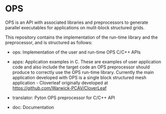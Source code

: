 OPS
===

OPS is an API with associated libraries and preprocessors to generate 
parallel executables for applications on mulit-block structured grids.


This repository contains the implementation of the run-time library
and the preprocessor, and is structured as follows:

* ops: Implementation of the user and run-time OPS C/C++ APIs

* apps: Application examples in C.
  These are examples of user application code and also include
  the target code an OPS preprocessor should produce to correctly
  use the OPS run-time library.
  Currently the main application developed with OPS is a single 
  block structured mesh application - Cloverleaf originally 
  developed at https://github.com/Warwick-PCAV/CloverLeaf

* translator: Pyton OPS preprocessor for C/C++ API

* doc: Documentation
